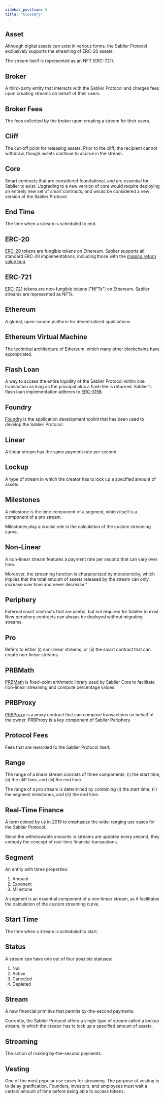 ```yaml
---
sidebar_position: 5
title: "Glossary"
---
```


## Asset

Although digital assets can exist in various forms, the Sablier Protocol exclusively supports the streaming of ERC-20
assets.

The stream itself is represented as an NFT (ERC-721).

## Broker

A third-party entity that interacts with the Sablier Protocol and charges fees upon creating streams on behalf of their
users.

## Broker Fees

The fees collected by the broker upon creating a stream for their users.

## Cliff

The cut-off point for releasing assets. Prior to the cliff, the recipient cannot withdraw, though assets continue to
accrue in the stream.

## Core

Smart contracts that are considered foundational, and are essential for Sablier to exist. Upgrading to a new version of
core would require deploying an entirely new set of smart contracts, and would be considered a new version of the
Sablier Protocol.

## End Time

The time when a stream is scheduled to end.

## ERC-20

[ERC-20][erc-20] tokens are fungible tokens on Ethereum. Sablier supports all standard ERC-20 implementations, including
those with the
[missing return value bug](https://medium.com/coinmonks/missing-return-value-bug-at-least-130-tokens-affected-d67bf08521ca).

## ERC-721

[ERC-721][erc-721] tokens are non-fungible tokens ("NFTs") on Ethereum. Sablier streams are represented as NFTs.

## Ethereum

A global, open-source platform for decentralized applications.

## Ethereum Virtual Machine

The technical architecture of Ethereum, which many other blockchains have appropriated.

## Flash Loan

A way to access the entire liquidity of the Sablier Protocol within one transaction as long as the principal plus a
flash fee is returned. Sablier's flash loan implementation adheres to
[ERC-3156](https://eips.ethereum.org/EIPS/eip-3156).

## Foundry

[Foundry][foundry] is the application development toolkit that has been used to develop the Sablier Protocol.

## Linear

A linear stream has the same payment rate per second.

## Lockup

A type of stream in which the creator has to lock up a specified amount of assets.

## Milestones

A milestone is the time component of a segment, which itself is a component of a pro stream.

Milestones play a crucial role in the calculation of the custom streaming curve.

## Non-Linear

A non-linear stream features a payment rate per second that can vary over time.

Moreover, the streaming function is characterized by monotonicity, which implies that the total amount of assets
released by the stream can only increase over time and never decrease."

## Periphery

External smart contracts that are useful, but not required for Sablier to exist. New periphery contracts can always be
deployed without migrating streams.

## Pro

Refers to either (i) non-linear streams, or (ii) the smart contract that can create non-linear streams.

## PRBMath

[PRBMath][prb-math] is fixed-point arithmetic library used by Sablier Core to facilitate non-linear streaming and
compute percentage values.

## PRBProxy

[PRBProxy][prb-proxy] is a proxy contract that can compose transactions on behalf of the owner. PRBProxy is a key
component of Sablier Periphery.

## Protocol Fees

Fees that are rewarded to the Sablier Protocol itself.

## Range

The range of a linear stream consists of three components: (i) the start time, (ii) the cliff time, and (iii) the end
time.

The range of a pro stream is determined by combining (i) the start time, (ii) the segment milestones, and (iii) the end
time.

## Real-Time Finance

A term coined by us in 2019 to emphasize the wide-ranging use cases for the Sablier Protocol.

Since the withdrawable amounts in streams are updated every second, they embody the concept of real-time financial
transactions.

## Segment

An entity with three properties:

1. Amount
2. Exponent
3. Milestone

A segment is an essential component of a non-linear stream, as it facilitates the calculation of the custom streaming
curve.

## Start Time

The time when a stream is scheduled to start.

## Status

A stream can have one out of four possible statuses:

1. Null
2. Active
3. Canceled
4. Depleted

## Stream

A new financial primitive that permits by-the-second payments.

Currently, the Sablier Protocol offers a single type of stream called a lockup stream, in which the creator has to lock
up a specified amount of assets.

## Streaming

The action of making by-the-second payments.

## Vesting

One of the most popular use cases for streaming. The purpose of vesting is to delay gratification. Founders, investors,
and employees must wait a certain amount of time before being able to access tokens.

<!-- Links -->

[erc-20]: https://eips.ethereum.org/EIPS/eip-20
[erc-721]: https://eips.ethereum.org/EIPS/eip-721
[foundry]: https://github.com/foundry-rs/foundry
[prb-math]: https://github.com/PaulRBerg/prb-math
[prb-proxy]: https://github.com/PaulRBerg/prb-proxy
